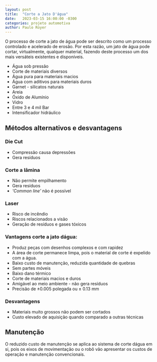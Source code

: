 ```yaml
---
layout: post
title:  "Corte a Jato D'água"
date:   2023-03-15 16:00:00 -0300
categories: projeto automotiva
author: Paulo Royer
---
```


O processo de corte a jato de água pode ser descrito como um processo controlado e acelerado de erosão. Por esta razão, um jato de água pode cortar, virtualmente, qualquer material, fazendo deste processo um dos mais versáteis existentes e disponíveis.

- Água sob pressão
- Corte de materiais diversos
- Água pura para materiais macios
- Água com aditivos para materiais duros
- Garnet - silicatos naturais
- Areia
- Óxido de Alumínio
- Vidro
- Entre 3 e 4 mil Bar
- Intensificador hidráulico

## Métodos alternativos e desvantagens

### Die Cut

- Compressão causa depressões
- Gera resíduos

### Corte a lâmina

- Não permite empilhamento
- Gera resíduos
- *'Common line'* não é possível

### Laser

- Risco de incêndio
- Riscos relacionados a visão
- Geração de resíduos e gases tóxicos

### Vantagens corte a jato dágua:

- Produz peças com desenhos complexos e com rapidez
- A área de corte permanece limpa, pois o material de corte é expelido com a água.
- Baixo custo de manutenção, reduzida quantidade de quebras
- Sem partes móveis
- Baixo dano térmico
- Corte de materiais macios e duros
- Amigável ao meio ambiente - não gera resíduos
- Precisão de ±0.005 polegada ou ± 0.13 mm

### Desvantagens

- Materiais muito grossos não podem ser cortados
- Custo elevado de aquisição quando comparado a outras técnicas

## Manutenção

O reduzido custo de manutenção se aplica ao sistema de corte dágua em si, pois os eixos de movimentação ou o robô vão apresentar os custos de operação e manutenção convencionais.

